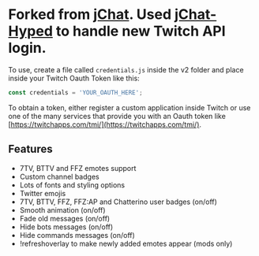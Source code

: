 # Forked from [jChat](https://github.com/giambaJ/jChat). Used [jChat-Hyped](https://github.com/ThatHypedPerson/jChat-hyped) to handle new Twitch API login.

To use, create a file called `credentials.js` inside the v2 folder and place inside your Twitch Oauth Token like this:
```js
const credentials = 'YOUR_OAUTH_HERE';
```

To obtain a token, either register a custom application inside Twitch or use one of the many services that provide you with an Oauth token like [https://twitchapps.com/tmi/](https://twitchapps.com/tmi/).

## Features
- 7TV, BTTV and FFZ emotes support
- Custom channel badges
- Lots of fonts and styling options
- Twitter emojis
- 7TV, BTTV, FFZ, FFZ:AP and Chatterino user badges (on/off)
- Smooth animation (on/off)
- Fade old messages (on/off)
- Hide bots messages (on/off)
- Hide commands messages (on/off)
- !refreshoverlay to make newly added emotes appear (mods only)
